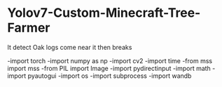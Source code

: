# Yolov7-Custom-Minecraft-Tree-Farmer
It detect Oak logs come near it then breaks

-import torch
-import numpy as np
-import cv2
-import time
-from mss import mss
-from PIL import Image
-import pydirectinput
-import math
-import pyautogui
-import os
-import subprocess
-import wandb

